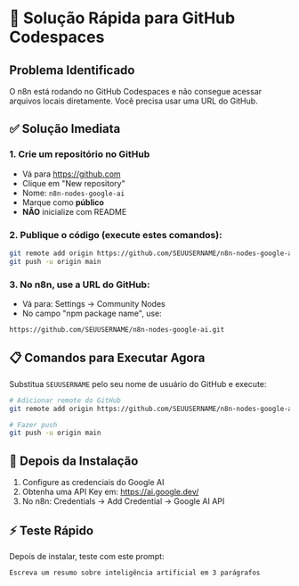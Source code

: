 # 🚀 Solução Rápida para GitHub Codespaces

## Problema Identificado
O n8n está rodando no GitHub Codespaces e não consegue acessar arquivos locais diretamente. Você precisa usar uma URL do GitHub.

## ✅ Solução Imediata

### 1. Crie um repositório no GitHub
- Vá para https://github.com
- Clique em "New repository"
- Nome: `n8n-nodes-google-ai`
- Marque como **público**
- **NÃO** inicialize com README

### 2. Publique o código (execute estes comandos):
```bash
git remote add origin https://github.com/SEUUSERNAME/n8n-nodes-google-ai.git
git push -u origin main
```

### 3. No n8n, use a URL do GitHub:
- Vá para: Settings → Community Nodes
- No campo "npm package name", use:
```
https://github.com/SEUUSERNAME/n8n-nodes-google-ai.git
```

## 📋 Comandos para Executar Agora

Substitua `SEUUSERNAME` pelo seu nome de usuário do GitHub e execute:

```bash
# Adicionar remote do GitHub
git remote add origin https://github.com/SEUUSERNAME/n8n-nodes-google-ai.git

# Fazer push
git push -u origin main
```

## 🔑 Depois da Instalação

1. Configure as credenciais do Google AI
2. Obtenha uma API Key em: https://ai.google.dev/
3. No n8n: Credentials → Add Credential → Google AI API

## ⚡ Teste Rápido

Depois de instalar, teste com este prompt:
```
Escreva um resumo sobre inteligência artificial em 3 parágrafos
```
